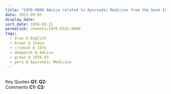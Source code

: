 ```yaml
---
title: "1976-0000 Advice related to Ayurvedic Medicine from the book Insights, Inspirations and Eternal Moments, Chapter 14, Page 38 by Yogi Mahajan, India"
date: 2023-09-05
display_date: 
sort_date: 1976-03-21
permalink: /events/1976-0321-0000
tags:
  - blue @ English
  - brown @ India
  - crimson @ 1976
  - deeppink @ Advice
  - green @ 1976-03
  - peru @ Ayurvedic Medicine
---
```


<br>

<wave-list>
  <list-title color="DarkSeaGreen" width="55">Key Quotes</list-title>
  <list-item color="BlanchedAlmond" width="280"><b>Q1:</b> <i></i></list-item>
  <list-item color="Lavender" width="280"><b>Q2:</b> <i></i></list-item>
</wave-list>

<br>

<wave-list>
  <list-title color="DarkSeaGreen" width="55">Comments</list-title>
  <list-item color="BlanchedAlmond" width="280"><b>C1:</b> <i></i></list-item>
  <list-item color="Lavender" width="280"><b>C2:</b> <i></i></list-item>
</wave-list>